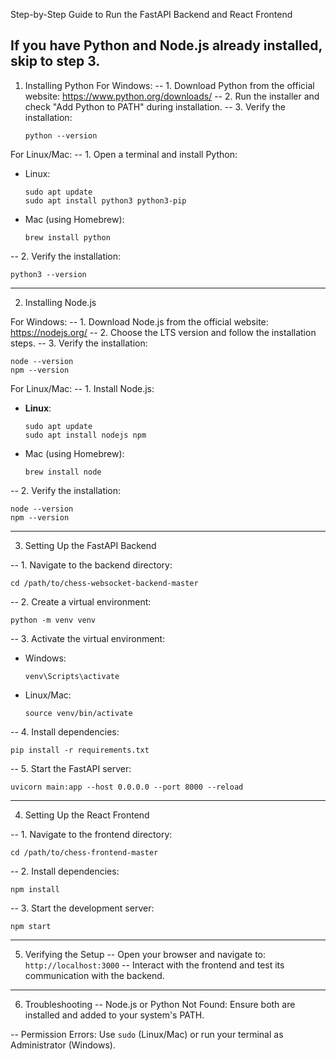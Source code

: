 Step-by-Step Guide to Run the FastAPI Backend and React Frontend

If you have Python and Node.js already installed, skip to step 3.
----------------------------------------------------------------------------------

1. Installing Python
For Windows:
-- 1. Download Python from the official website: https://www.python.org/downloads/
-- 2. Run the installer and check "Add Python to PATH" during installation.
-- 3. Verify the installation:
   ```
   python --version
   ```
For Linux/Mac:
-- 1. Open a terminal and install Python:
   - Linux:
     ```
     sudo apt update
     sudo apt install python3 python3-pip
     ```
   - Mac (using Homebrew):
     ```
     brew install python
     ```
-- 2. Verify the installation:
   ```
   python3 --version
   ```

----------------------------------------------------------------------------------


2. Installing Node.js

For Windows:
-- 1. Download Node.js from the official website: https://nodejs.org/
-- 2. Choose the LTS version and follow the installation steps.
-- 3. Verify the installation:
   ```
   node --version
   npm --version
   ```

For Linux/Mac:
-- 1. Install Node.js:
   - **Linux**:
     ```
     sudo apt update
     sudo apt install nodejs npm
     ```
   - Mac (using Homebrew):
     ```
     brew install node
     ```
-- 2. Verify the installation:
   ```
   node --version
   npm --version
   ```

----------------------------------------------------------------------------------

3. Setting Up the FastAPI Backend

-- 1. Navigate to the backend directory:
   ```
   cd /path/to/chess-websocket-backend-master
   ```

-- 2. Create a virtual environment:
   ```
   python -m venv venv
   ```

-- 3. Activate the virtual environment:
   - Windows:
     ```
     venv\Scripts\activate
     ```
   - Linux/Mac:
     ```
     source venv/bin/activate
     ```

-- 4. Install dependencies:
   ```
   pip install -r requirements.txt
   ```

-- 5. Start the FastAPI server:
   ```
   uvicorn main:app --host 0.0.0.0 --port 8000 --reload
   ```

----------------------------------------------------------------------------------

4. Setting Up the React Frontend

-- 1. Navigate to the frontend directory:
   ```
   cd /path/to/chess-frontend-master
   ```

-- 2. Install dependencies:
   ```
   npm install
   ```

-- 3. Start the development server:
   ```
   npm start
   ```

----------------------------------------------------------------------------------

5. Verifying the Setup
-- Open your browser and navigate to:
   `http://localhost:3000`
-- Interact with the frontend and test its communication with the backend.

----------------------------------------------------------------------------------

6. Troubleshooting
-- Node.js or Python Not Found:
   Ensure both are installed and added to your system's PATH.

-- Permission Errors:
   Use `sudo` (Linux/Mac) or run your terminal as Administrator (Windows).
